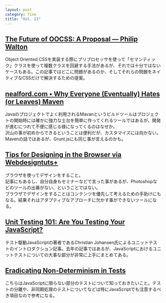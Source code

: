 ```yaml
---
layout: post
category: five
title: "Vol. 13"
---
```


## [The Future of OOCSS: A Proposal — Philip Walton](http://philipwalton.com/articles/the-future-of-oocss-a-proposal/)

Object Oriented CSSを実装する際にプリプロセッサを使って「セマンティック」クラスを使って複数クラスを回避する手法があるが、それでは十分ではないケースもある。この記事ではどこに問題があるのか、そしてそれらの問題をネイティブなCSSだけで解決するための提案。

## [nealford.com • Why Everyone (Eventually) Hates (or Leaves) Maven](http://nealford.com/memeagora/2013/01/22/why_everyone_eventually_hates_maven.html)

Javaのプロジェクトでよく利用されるMavanというビルドツールはプロジェクトの開始時には確かに強力な土台を簡単に作ってくれるツールではあるが、開発が進むにつれて不便に感じる様になってくるのはなぜか。  
沢山の事が初めからできるということは便利だが、カスタマイズには向かない。Mavenの話ではあるが、Grunt.jsにも同じ事が言えるのかも。

## [Tips for Designing in the Browser via Webdesigntuts+](http://webdesign.tutsplus.com/articles/workflow/tips-for-designing-in-the-browser/)

ブラウザを使ってデザインをすること。  
記事にもあるし、自分自身もセミナーなどで言った事があるが、Photoshopなどのツールの出番がない、ということではない。  
ブラウザでデザインをすることはコンテンツを優先して考えるための手助けにもなる。結果それはアダプティブなアプローチに欠かす事ができないツールになる。

## [Unit Testing 101: Are You Testing Your JavaScript?](http://msdn.microsoft.com/en-us/magazine/gg655487.aspx)

テスト駆動JavaScriptの著者であるChristian Johansen氏によるユニットテストのイントロダクション記事。去年の記事ではあるが、JavaScriptにおけるユニットテストについての大事な部分が非常に上手にまとめてある。

## [Eradicating Non-Determinism in Tests](http://martinfowler.com/articles/nonDeterminism.html)

こちらはJavaScriptに限らない部分のテストについて知っておきたいこと。テストの分離や、非同期処理のテストについてなどは特にJavaScriptでも注意するべき項目なので参考になる。